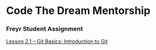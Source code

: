 # Code The Dream Mentorship

### Freyr Student Assignment

[Lesson 2.1 – Git Basics: Introduction to Git](https://learn.codethedream.org/git-basics-op/)

